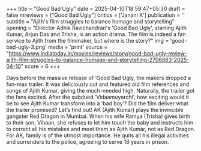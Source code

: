 +++
title = "Good Bad Ugly"
date = 2025-04-10T18:59:47+05:30
draft = false
mreviews = ["Good Bad Ugly"]
critics = ['Janani K']
publication = ''
subtitle = "Ajith's film struggles to balance homage and storytelling"
opening = "Director Adhik Ravichandran's 'Good Bad Ugly', starring Ajith Kumar, Arjun Das and Trisha, is an action drama. The film is indeed a fan service to Ajith from the filmmaker, but where is the story?"
img = 'good-bad-ugly-3.png'
media = 'print'
source = "https://www.indiatoday.in/movies/reviews/story/good-bad-ugly-review-ajith-film-struggles-to-balance-homage-and-storytelling-2706883-2025-04-10"
score = 6
+++

Days before the massive release of ‘Good Bad Ugly, the makers dropped a fun-max trailer. It was deliciously cut and featured old film references and songs of Ajith Kumar, giving the much-needed high. Naturally, the trailer got the fans excited. After the subdued ‘Vidaamuyarchi’, how exciting would it be to see Ajith Kumar transform into a ‘bad boy’? Did the film deliver what the trailer promised? Let’s find out! AK (Ajith Kumar) plays the invincible gangster Red Dragon in Mumbai. When his wife Ramya (Trisha) gives birth to their son, Vihaan, she refuses to let him touch the baby and instructs him to correct all his mistakes and meet them as Ajith Kumar, not as Red Dragon. For AK, family is of the utmost importance. He quits all his illegal activities and surrenders to the police, agreeing to serve 18 years in prison.
